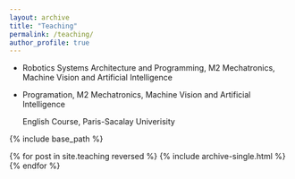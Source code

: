 ```yaml
---
layout: archive
title: "Teaching"
permalink: /teaching/
author_profile: true
---
```


* Robotics Systems Architecture and Programming,
  M2 Mechatronics, Machine Vision and Artificial Intelligence

* Programation, M2 Mechatronics, Machine Vision and Artificial Intelligence
  
  English Course, Paris-Sacalay Univerisity




{% include base_path %}

{% for post in site.teaching reversed %}
  {% include archive-single.html %}
{% endfor %}
